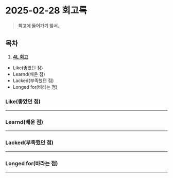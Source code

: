 <!-- 여기에 회고 내용을 작성해주세요 -->
# 2025-02-28 회고록

> **회고에 들어가기 앞서..** <br>
>
>
>
>
>
>
>
>


## 목차
1. [**4L 회고**](#4l-회고)
- Like(좋았던 점)
- Learnd(배운 점)
- Lacked(부족했던 점)
- Longed for(바라는 점)



### Like(좋았던 점)
---
### Learnd(배운 점)
---
### Lacked(부족했던 점)
---
### Longed for(바라는 점)
---